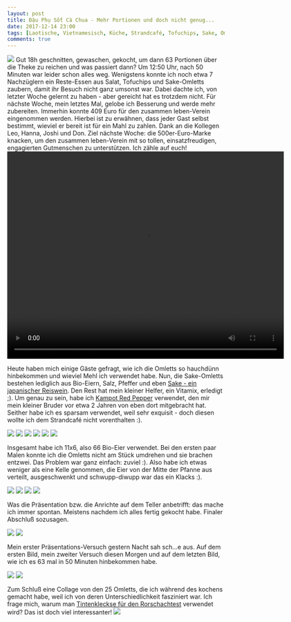 ```yaml
---
layout: post
title: Đậu Phụ Sốt Cà Chua - Mehr Portionen und doch nicht genug...
date: 2017-12-14 23:00
tags: [Laotische, Vietnamesisch, Küche, Strandcafé, Tofuchips, Sake, Omlett, Sakeomlett, Tofu, Đậu Hũ, Đậu Phụ, Tomaten, Chiliöl, Tofuöl, Strandcafé, Bio, Regional]
comments: true
---
```

<img class="fit image" src="{{site.baseurl}}/images/2017-12-14-cover-collage.jpg">
Gut 18h geschnitten, gewaschen, gekocht, um dann 63 Portionen über die Theke zu reichen und was passiert dann? Um 12:50 Uhr, nach 50 Minuten war leider schon alles weg. Wenigstens konnte ich noch etwa 7 Nachzüglern ein Reste-Essen aus Salat, Tofuchips und Sake-Omletts zaubern, damit ihr Besuch nicht ganz umsonst war. Dabei dachte ich, von letzter Woche gelernt zu haben - aber gereicht hat es trotzdem nicht. Für nächste Woche, mein letztes Mal, gelobe ich Besserung und werde mehr zubereiten. Immerhin konnte 409 Euro für den zusammen leben-Verein eingenommen werden. Hierbei ist zu erwähnen, dass jeder Gast selbst bestimmt, wieviel er bereit ist für ein Mahl zu zahlen. Dank an die Kollegen Leo, Hanna, Joshi und Don. Ziel nächste Woche: die 500er-Euro-Marke knacken, um den zusammen leben-Verein mit so tollen, einsatzfreudigen, engagierten Gutmenschen zu unterstützen. Ich zähle auf euch!

<video class="fit image" width="640" height="480" controls>
  <source src="{{site.baseurl}}/images/2017-12-14_eggs_in_vitamix.mp4" type="video/mp4">
  Sorry, dein Browser so alt, dass er dieses Video nicht abspielen kann :P!
</video>

Heute haben mich einige Gäste gefragt, wie ich die Omletts so hauchdünn hinbekommen und wieviel Mehl ich verwendet habe. Nun, die Sake-Omletts bestehen lediglich aus Bio-Eiern, Salz, Pfeffer und eben [Sake - ein japanischer Reiswein](https://de.wikipedia.org/wiki/Sake). Den Rest hat mein kleiner Helfer, ein Vitamix, erledigt ;). Um genau zu sein, habe ich [Kampot Red Pepper](https://en.wikipedia.org/wiki/Kampot_(pepper)) verwendet, den mir mein kleiner Bruder vor etwa 2 Jahren von eben dort mitgebracht hat. Seither habe ich es sparsam verwendet, weil sehr exquisit - doch diesen wollte ich dem Strandcafé nicht vorenthalten :).

<img class="image left" src="{{site.baseurl}}/images/2017-12-14-vitamix-omlett-texture-1.jpg">
<img class="image right" src="{{site.baseurl}}/images/2017-12-14-vitamix-omlett-texture-2.jpg">
<img class="image left" src="{{site.baseurl}}/images/2017-12-14-vitamix-omlett-texture-3.jpg">
<img class="image right" src="{{site.baseurl}}/images/2017-12-14-vitamix-omlett-texture-4.jpg">
<img class="image left" src="{{site.baseurl}}/images/2017-12-14-vitamix-omlett-texture-5.jpg">
<img class="image right" src="{{site.baseurl}}/images/2017-12-14-vitamix-omlett-texture-6.jpg">

 Insgesamt habe ich 11x6, also 66 Bio-Eier verwendet. Bei den ersten paar Malen konnte ich die Omletts nicht am Stück umdrehen und sie brachen entzwei. Das Problem war ganz einfach: zuviel :). Also habe ich etwas weniger als eine Kelle genommen, die Eier von der Mitte der Pfanne aus verteilt, ausgeschwenkt und schwupp-diwupp war das ein Klacks :).

 <img class="image left" src="{{site.baseurl}}/images/2017-12-14-sake-omlett-machen-1.jpg">
 <img class="image right" src="{{site.baseurl}}/images/2017-12-14-sake-omlett-machen-2.jpg">
 <img class="image left" src="{{site.baseurl}}/images/2017-12-14-sake-omlett-machen-3.jpg">
 <img class="image right" src="{{site.baseurl}}/images/2017-12-14-sake-omlett-machen-4.jpg">

Was die Präsentation bzw. die Anrichte auf dem Teller anbetrifft: das mache ich immer spontan. Meistens nachdem ich alles fertig gekocht habe. Finaler Abschluß sozusagen.

<img class="image left" src="{{site.baseurl}}/images/2017-12-14-presentation-1.jpg">
<img class="image right" src="{{site.baseurl}}/images/2017-12-14-presentation-2.jpg">

Mein erster Präsentations-Versuch gestern Nacht sah sch...e aus. Auf dem ersten Bild, mein zweiter Versuch diesen Morgen und auf dem letzten Bild, wie ich es 63 mal in 50 Minuten hinbekommen habe.

<img class="image left" src="{{site.baseurl}}/images/2017-12-14-presentation-3.jpg">
<img class="image right" src="{{site.baseurl}}/images/2017-12-14-presentation-4.jpg">

Zum Schluß eine Collage von den 25 Omletts, die ich während des kochens gemacht habe, weil ich von deren Unterschiedlichkeit fasziniert war. Ich frage mich, warum man [Tintenkleckse für den Rorschachtest](https://de.wikipedia.org/wiki/Rorschachtest) verwendet wird? Das ist doch viel interessanter!
<img class="fit image" src="{{site.baseurl}}/images/2017-12-14-omlett-collage-5x5-tiles.jpg">
